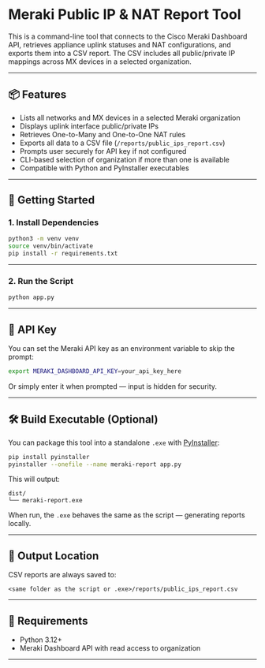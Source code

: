 # Meraki Public IP & NAT Report Tool

This is a command-line tool that connects to the Cisco Meraki Dashboard API, retrieves appliance uplink statuses and NAT configurations, and exports them into a CSV report. The CSV includes all public/private IP mappings across MX devices in a selected organization.

---

## 📦 Features

- Lists all networks and MX devices in a selected Meraki organization
- Displays uplink interface public/private IPs
- Retrieves One-to-Many and One-to-One NAT rules
- Exports all data to a CSV file (`/reports/public_ips_report.csv`)
- Prompts user securely for API key if not configured
- CLI-based selection of organization if more than one is available
- Compatible with Python and PyInstaller executables

---

## 🚀 Getting Started

### 1. Install Dependencies

```bash
python3 -m venv venv
source venv/bin/activate
pip install -r requirements.txt
```

---

### 2. Run the Script

```bash
python app.py
```

---

## 🔐 API Key

You can set the Meraki API key as an environment variable to skip the prompt:

```bash
export MERAKI_DASHBOARD_API_KEY=your_api_key_here
```

Or simply enter it when prompted — input is hidden for security.

---

## 🛠️ Build Executable (Optional)

You can package this tool into a standalone `.exe` with [PyInstaller](https://pyinstaller.org/):

```bash
pip install pyinstaller
pyinstaller --onefile --name meraki-report app.py
```

This will output:

```
dist/
└── meraki-report.exe
```

When run, the `.exe` behaves the same as the script — generating reports locally.

---

## 📁 Output Location

CSV reports are always saved to:

```
<same folder as the script or .exe>/reports/public_ips_report.csv
```

---

## 📌 Requirements

- Python 3.12+
- Meraki Dashboard API with read access to organization

---
